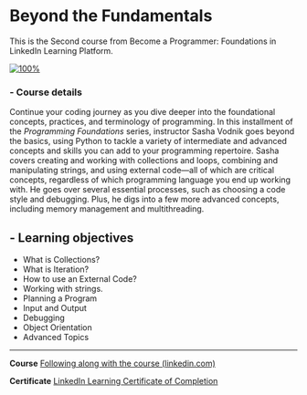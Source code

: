 # Beyond the Fundamentals

This is the Second course from Become a Programmer: Foundations in LinkedIn Learning Platform.

[![100%](https://camo.githubusercontent.com/19454507992f53e762b7f47301b50250d3bf4e69c0c7d9a32d4ff6a239f58b5a/68747470733a2f2f70726f67726573732d6261722e6465762f3130302f3f7469746c653d446f6e65)](https://camo.githubusercontent.com/19454507992f53e762b7f47301b50250d3bf4e69c0c7d9a32d4ff6a239f58b5a/68747470733a2f2f70726f67726573732d6261722e6465762f3130302f3f7469746c653d446f6e65)

### - Course details

Continue your coding journey as you dive deeper into the foundational concepts, practices, and terminology of programming. In this installment of the *Programming Foundations* series, instructor Sasha Vodnik goes beyond the basics, using Python to tackle a variety of intermediate and advanced concepts and skills you can add to your programming repertoire. Sasha covers creating and working with collections and loops, combining and manipulating strings, and using external code—all of which are critical concepts, regardless of which programming language you end up working with. He goes over several essential processes, such as choosing a code style and debugging. Plus, he digs into a few more advanced concepts, including memory management and multithreading.

## - Learning objectives

- What is Collections?
- What is Iteration?
- How to use an External Code?
- Working with strings.
- Planning a Program
- Input and Output
- Debugging
- Object Orientation
- Advanced Topics

------

**Course** [Following along with the course (linkedin.com)](https://www.linkedin.com/learning/programming-foundations-beyond-the-fundamentals/broadening-your-knowledge-of-programming-fundamentals?autoplay=true&contextUrn=urn%3Ali%3AlyndaLearningPath%3A56db2b643dd5596be4e4989b)

**Certificate** [LinkedIn Learning Certificate of Completion](https://www.linkedin.com/learning/certificates/d9ae977c47624b5d41e33e2a934e226a95c66659359d940236aa12706aa863c0)
